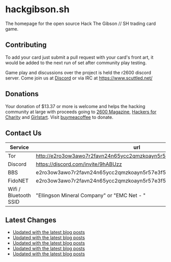# hackgibson.sh
The homepage for the open source Hack The Gibson // SH trading card game.


## Contributing

To add your card just submit a pull request with your card's front art, it would be added to the next run of set after community play testing.

Game play and discussions over the project is held the r2600 discord server. Come join us at [Discord](https://discord.com/invite/9hABUzz) or via IRC at https://www.scuttled.net/


## Donations

Your donation of $13.37 or more is welcome and helps the hacking community at large with proceeds going to [2600 Magazine](https://2600.com/), [Hackers for Charity](https://hackersforcharity.org) and [Girlstart](https://girlstart.org).  Visit [buymeacoffee](https://www.buymeacoffee.com/hackgibson.sh) to donate.


## Contact Us

Service | url
-|-
Tor | http://e2ro3ow3awo7r2favn24n65ycc2qmzkoayn5r57e3f56nvjwdcgg32ad.onion
Discord | https://discord.com/invite/9hABUzz
BBS | e2ro3ow3awo7r2favn24n65ycc2qmzkoayn5r57e3f56nvjwdcgg32ad.onion:23
FidoNET | e2ro3ow3awo7r2favn24n65ycc2qmzkoayn5r57e3f56nvjwdcgg32ad.onion:24554
Wifi / Bluetooth SSID | "Ellingson Mineral Company" or "EMC Net - <fidonet address>"

## Latest Changes
<!-- BLOG-POST-LIST:START -->
- [Updated with the latest blog posts](https://github.com/DFW2600/hackgibson.sh/commit/228bf4d7ab7f1d4b08dbe98f51d8d9eb0ef3b42c)
- [Updated with the latest blog posts](https://github.com/DFW2600/hackgibson.sh/commit/e67ba56687649c6980816be1e5bbb4a3a934d2c2)
- [Updated with the latest blog posts](https://github.com/DFW2600/hackgibson.sh/commit/1492c2db79d696a34ca2d0cdc003f37991ee6b5e)
- [Updated with the latest blog posts](https://github.com/DFW2600/hackgibson.sh/commit/c6f9194096115ca24d275aa5f3b9c94869b979cc)
- [Updated with the latest blog posts](https://github.com/DFW2600/hackgibson.sh/commit/1987a11a721413e6332333eb408926e35dea99c8)
<!-- BLOG-POST-LIST:END -->

